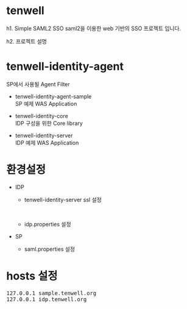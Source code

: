 # tenwell
h1. Simple SAML2 SSO
saml2을 이용한 web 기반의 SSO 프로젝트 입니다.


h2. 프로젝트 설명  

# tenwell-identity-agent  
SP에서 사용될 Agent Filter


* tenwell-identity-agent-sample     
SP 예제 WAS Application  


* tenwell-identity-core   
IDP 구성을 위한 Core library  


* tenwell-identity-server  
IDP 예제 WAS Application



# 환경설정
* IDP
  * tenwell-identity-server ssl 설정  
  <pre>
  <Connector 
    SSLEnabled="true" 
    URIEncoding="UTF-8" 
    clientAuth="false" 
    keystoreFile="D:/work/workspace/wings-identity/wings-identity-server/src/main/resources/identity.jks" 
    keystorePass="sanhait" 
    maxHttpHeaderSize="65536" 
    maxThreads="150" port="8443" 
    protocol="org.apache.coyote.http11.Http11Protocol" 
    scheme="https" 
    secure="true" 
    sslProtocol="TLS"/>
  </pre>  
  * idp.properties 설정


* SP  
  * saml.properties 설정


# hosts 설정
<pre>
127.0.0.1 sample.tenwell.org
127.0.0.1 idp.tenwell.org
</pre>
